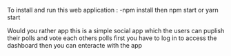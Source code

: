 To install and run this web application :
-npm install then npm start or yarn start

Would you rather app
    this is a simple social app which the users can puplish their polls and vote each others polls
    first you have to log in to access the dashboard then you can enteracte with the app